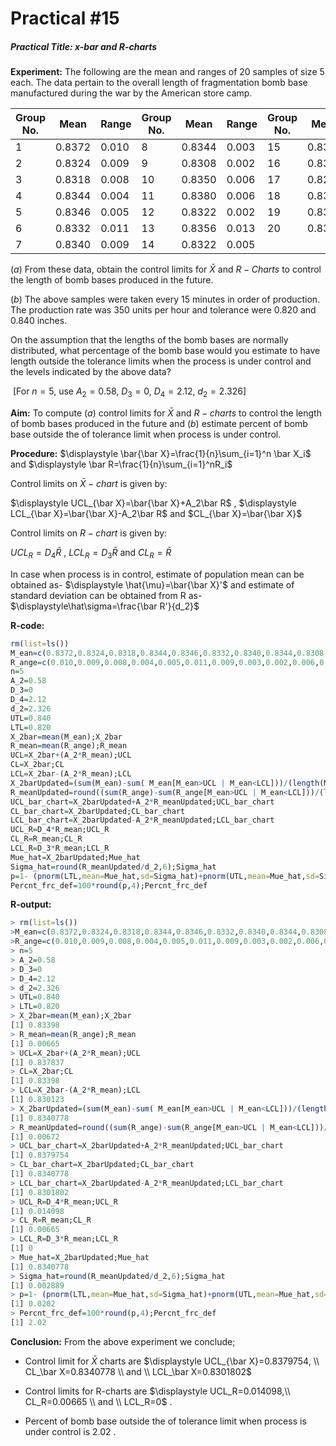 # Practical #15

##### Practical Title: x-bar and R-charts

**Experiment:** The following are the mean and ranges of 20 samples of size 5 each. The data pertain to the overall length of fragmentation bomb base manufactured during the war by the American store camp.

| Group No. | Mean   | Range | Group No. | Mean   | Range | Group No. | Mean   | Range |
| --------- | ------ | ----- | --------- | ------ | ----- | --------- | ------ | ----- |
| 1         | 0.8372 | 0.010 | 8         | 0.8344 | 0.003 | 15        | 0.8304 | 0.007 |
| 2         | 0.8324 | 0.009 | 9         | 0.8308 | 0.002 | 16        | 0.8372 | 0.011 |
| 3         | 0.8318 | 0.008 | 10        | 0.8350 | 0.006 | 17        | 0.8282 | 0.006 |
| 4         | 0.8344 | 0.004 | 11        | 0.8380 | 0.006 | 18        | 0.8346 | 0.006 |
| 5         | 0.8346 | 0.005 | 12        | 0.8322 | 0.002 | 19        | 0.8360 | 0.004 |
| 6         | 0.8332 | 0.011 | 13        | 0.8356 | 0.013 | 20        | 0.8374 | 0.006 |
| 7         | 0.8340 | 0.009 | 14        | 0.8322 | 0.005 |           |        |       |

$(a)$ From these data, obtain the control limits for $\bar X$ and  $R-Charts$ to control the length of bomb bases produced in the future.

$(b)$ The above samples were taken every 15 minutes in order of production. The production rate was 350 units per hour and tolerance were 0.820 and 0.840 inches.

On the assumption that the lengths of the bomb bases are normally distributed, what percentage of the bomb base would you estimate to have length outside the tolerance limits when the process is under control and the levels indicated by the above data?

​		[For $n=5,$ use $A_2=0.58, \ D_3=0, \ D_4=2.12, \ d_2=2.326$]

**Aim:** To compute $(a)$ control limits for $\bar X$ and $R-charts$ to control the length of bomb bases produced in the future and $(b)$ estimate percent of bomb base outside the of tolerance limit when process is under control.

**Procedure:** $\displaystyle \bar{\bar X}=\frac{1}{n}\sum_{i=1}^n \bar X_i$   and $\displaystyle \bar R=\frac{1}{n}\sum_{i=1}^nR_i$ 

Control limits on $\bar X -chart$ is given by:

$\displaystyle UCL_{\bar X}=\bar{\bar X}+A_2\bar R$ ,      $\displaystyle LCL_{\bar X}=\bar{\bar X}-A_2\bar R$  and  $CL_{\bar X}=\bar{\bar X}$  

Control limits on $R-chart$ is given by:

$\displaystyle UCL_R=D_4\bar R$ ,          $\displaystyle LCL_R=D_3\bar R$  and  $CL_R=\bar R$ 

In case when process is in control, estimate of population mean can be obtained as- $\displaystyle \hat{\mu}=\bar{\bar X}'$    and estimate of standard deviation can be obtained from R as-  $\displaystyle\hat\sigma=\frac{\bar R'}{d_2}$ 

**R-code:** 

```R
rm(list=ls())
M_ean=c(0.8372,0.8324,0.8318,0.8344,0.8346,0.8332,0.8340,0.8344,0.8308,0.8350,0.8380,0.8322,0.8356,0.8322,0.8304,0.8372,0.8282,0.8346,0.8360,0.8374)
R_ange=c(0.010,0.009,0.008,0.004,0.005,0.011,0.009,0.003,0.002,0.006,0.006,0.002,0.013,0.005,0.007,0.011,0.006,0.006,0.004,0.006)
n=5
A_2=0.58
D_3=0
D_4=2.12
d_2=2.326
UTL=0.840
LTL=0.820
X_2bar=mean(M_ean);X_2bar
R_mean=mean(R_ange);R_mean
UCL=X_2bar+(A_2*R_mean);UCL
CL=X_2bar;CL
LCL=X_2bar-(A_2*R_mean);LCL
X_2barUpdated=(sum(M_ean)-sum( M_ean[M_ean>UCL | M_ean<LCL]))/(length(M_ean)-length( M_ean[M_ean>UCL | M_ean<LCL]));X_2barUpdated
R_meanUpdated=round((sum(R_ange)-sum(R_ange[M_ean>UCL | M_ean<LCL]))/(length(R_ange)-length(R_ange[M_ean>UCL | M_ean<LCL])),5);R_meanUpdated
UCL_bar_chart=X_2barUpdated+A_2*R_meanUpdated;UCL_bar_chart
CL_bar_chart=X_2barUpdated;CL_bar_chart
LCL_bar_chart=X_2barUpdated-A_2*R_meanUpdated;LCL_bar_chart
UCL_R=D_4*R_mean;UCL_R
CL_R=R_mean;CL_R
LCL_R=D_3*R_mean;LCL_R
Mue_hat=X_2barUpdated;Mue_hat
Sigma_hat=round(R_meanUpdated/d_2,6);Sigma_hat
p=1- (pnorm(LTL,mean=Mue_hat,sd=Sigma_hat)+pnorm(UTL,mean=Mue_hat,sd=Sigma_hat));round(p,4)
Percnt_frc_def=100*round(p,4);Percnt_frc_def
```



**R-output:**

```R
> rm(list=ls())
>M_ean=c(0.8372,0.8324,0.8318,0.8344,0.8346,0.8332,0.8340,0.8344,0.8308,0.8350,0.8380,0.8322,0.8356,0.8322,0.8304,0.8372,0.8282,0.8346,0.8360,0.8374)
>R_ange=c(0.010,0.009,0.008,0.004,0.005,0.011,0.009,0.003,0.002,0.006,0.006,0.002,0.013,0.005,0.007,0.011,0.006,0.006,0.004,0.006)
> n=5
> A_2=0.58
> D_3=0
> D_4=2.12
> d_2=2.326
> UTL=0.840
> LTL=0.820
> X_2bar=mean(M_ean);X_2bar
[1] 0.83398
> R_mean=mean(R_ange);R_mean
[1] 0.00665
> UCL=X_2bar+(A_2*R_mean);UCL
[1] 0.837837
> CL=X_2bar;CL
[1] 0.83398
> LCL=X_2bar-(A_2*R_mean);LCL
[1] 0.830123
> X_2barUpdated=(sum(M_ean)-sum( M_ean[M_ean>UCL | M_ean<LCL]))/(length(M_ean)-length( M_ean[M_ean>UCL | M_ean<LCL]));X_2barUpdated
[1] 0.8340778
> R_meanUpdated=round((sum(R_ange)-sum(R_ange[M_ean>UCL | M_ean<LCL]))/(length(R_ange)-length(R_ange[M_ean>UCL | M_ean<LCL])),5);R_meanUpdated
[1] 0.00672
> UCL_bar_chart=X_2barUpdated+A_2*R_meanUpdated;UCL_bar_chart
[1] 0.8379754
> CL_bar_chart=X_2barUpdated;CL_bar_chart
[1] 0.8340778
> LCL_bar_chart=X_2barUpdated-A_2*R_meanUpdated;LCL_bar_chart
[1] 0.8301802
> UCL_R=D_4*R_mean;UCL_R
[1] 0.014098
> CL_R=R_mean;CL_R
[1] 0.00665
> LCL_R=D_3*R_mean;LCL_R
[1] 0
> Mue_hat=X_2barUpdated;Mue_hat
[1] 0.8340778
> Sigma_hat=round(R_meanUpdated/d_2,6);Sigma_hat
[1] 0.002889
> p=1- (pnorm(LTL,mean=Mue_hat,sd=Sigma_hat)+pnorm(UTL,mean=Mue_hat,sd=Sigma_hat));round(p,4)
[1] 0.0202
> Percnt_frc_def=100*round(p,4);Percnt_frc_def
[1] 2.02
```

**Conclusion:**   From the above experiment we conclude;

- Control limit for $\bar X$ charts are  $\displaystyle UCL_{\bar X}=0.8379754, \\ CL_\bar X=0.8340778 \\ and \\ LCL_\bar X=0.8301802$

- Control limits for R-charts are $\displaystyle UCL_R=0.014098,\\ CL_R=0.00665 \\ and \\ LCL_R=0$ .

- Percent of bomb base outside the of tolerance limit when process is under control is $2.02$ .
